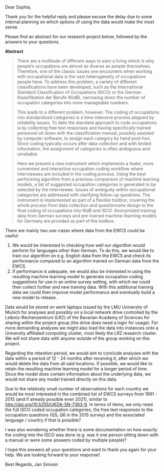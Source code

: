 Dear Sophia,

Thank you for the helpful reply and please excuse the delay due to some internal planning on which options of using the data would make the most sense.

Please find an abstract for our research project below, followed by the answers to your questions.

**Abstract**

> There are a multitude of different ways to earn a living which is why people’s occupations are almost as diverse as people themselves. Therefore, one of the classic issues one encounters when working with occupational data is the vast heterogeneity of occupations people have. To address this problem, a variety of different classifications have been developed, such as the International Standard Classification of Occupations (ISCO) or the German Klassifikation der Berufe (KldB), narrowing down the number of occupation categories into more manageable numbers.
>
> This leads to a different problem, however: The coding of occupations into standardized categories is a time-intensive process plagued by reliability issues. To date the standard approach to code occupations is by collecting free text responses and having specifically trained personnel sit down with the classification manual, possibly assisted by computer software, to assign each category by hand post-hoc. Since coding typically occurs after data collection and with limited information, the assignment of categories is often ambiguous and unreliable.
>
> Here we present a new instrument which implements a faster, more convenient and interactive occupation coding workflow where interviewees are included in the coding process. Using the best performing algorithm from a previous comparison of machine learning models, a list of suggested occupation categories is generated to be selected by the interviewee. Issues of ambiguity within occupational categories are addressed with clarifying follow-up questions. The instrument is implemented as part of a flexible toolbox, covering the whole process from data collection and questionnaire design to the final coding of occupations into KldB and ISCO. Anonymized training data from German surveys and pre-trained machine-learning models for Germany are provided as part of the toolbox.

There are mainly two use-cases where data from the EWCS could be useful:

1. We would be interested in checking how well our algorithm would perform for languages other than German. To do this, we would like to train our algorithm on e.g. English data from the EWCS and check its performance compared to an algorithm trained on German data from the EWCS.
2. If performance is adequate, we would also be interested in using the resulting machine learning model to generate occupation coding suggestions for use in an online survey setting, with which we could then collect further and new training data. With this additional training data we could then improve model performance and eventually build a new model to release.

Data would be stored on work laptops issued by the LMU University of Munich for analyses and possibly on a local network drive controlled by the Leibniz-Rechenzentrum (LRZ) of the Bavarian Academy of Sciences for sharing within the project group (the drive does need a login for usage). For more demanding analyses we might also load the data into instances onto a University affiliated computing cluster, most likely the LRZ research cluster. We will not share data with anyone outside of the group working on this project.

Regarding the retention period, we would aim to conclude analyses with the data within a period of 12 - 24 months after receiving it, after which we would delete the data from all said locations. If possible, we would like to retain the resulting machine learning model for a longer period of time. Since the model does contain information about the underlying data, we would not share any model trained directly on this data.

Due to the relatively small number of observations for each country we would be most interested in the combined list of EWCS surveys from 1991 - 2015 (and if already possible even 2021), similar to http://doi.org/10.5255/UKDA-SN-7363-8. In terms of items, we only need the full ISCO coded occupation categories, the free text responses to the occupation questions (Q5, Q6 in the 2015 survey) and the associated language / country if that is possible?

I was also wondering whether there is some documentation on how exactly the coding into the ISCO was done (e.g. was it one person sitting down with a manual or were some answers coded by multiple people)?

I hope this answers all your questions and want to thank you again for your help. We are looking forward to your response!

Best Regards,
Jan Simson